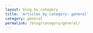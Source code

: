 ```yaml
---
layout: blog_by_category
title: 'Articles by category: general'
category: general
permalink: /blog/category/general/
---
```

